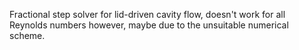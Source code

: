 Fractional step solver for lid-driven cavity flow, doesn't work for all Reynolds numbers however, maybe due to the unsuitable numerical scheme.

